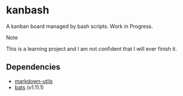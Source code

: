 # kanbash

A kanban board managed by bash scripts. Work in Progress.

> [!NOTE]
> This is a learning project and I am not confident that I will ever finish it.

## Dependencies
- [markdown-utils](https://github.com/c-auri/markdown-utils)
- [bats](https://bats-core.readthedocs.io/en/stable/installation.html) (v1.11.1)
